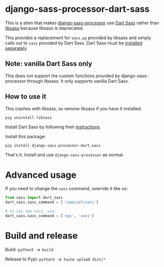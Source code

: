 # django-sass-processor-dart-sass

This is a shim that makes [django-sass-processor](https://pypi.org/project/django-sass-processor/) use
[Dart Sass](https://sass-lang.com/dart-sass) rather than [libsass](https://sass-lang.com/libsass) because
libsass is deprecated.

This provides a replacement for `sass.py` provided by libsass and simply calls out to `sass` provided by Dart Sass.
Dart Sass must be [installed separately](https://sass-lang.com/install).

## Note: vanilla Dart Sass only

This does not support the custom functions provided by django-sass-processor through libsass. It only supports vanilla
Dart Sass.

## How to use it

This clashes with libsass, so remove libsass if you have it installed:

```
pip uninstall libsass
```

Install Dart Sass by following their [instructions](https://sass-lang.com/install).

Install this package:

```bash
pip install django-sass-processor-dart-sass
```

That's it. Install and use `django-sass-processor` as normal.

# Advanced usage

If you need to change the `sass` command, override it like so:

```python
from sass import dart_sass
dart_sass.sass_command = ['/special/sass']

# to use npm sass, use:
dart_sass.sass_command = ['npx', 'sass']
```

# Build and release

Build: `python3 -m build`

Release to Pypi: `python3 -m twine upload dist/*`
